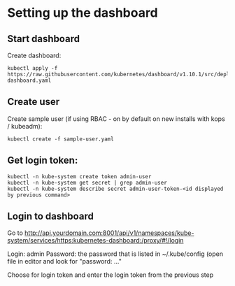 # Setting up the dashboard

## Start dashboard

Create dashboard:
```
kubectl apply -f https://raw.githubusercontent.com/kubernetes/dashboard/v1.10.1/src/deploy/recommended/kubernetes-dashboard.yaml
```

## Create user

Create sample user (if using RBAC - on by default on new installs with kops / kubeadm):
```
kubectl create -f sample-user.yaml

```

## Get login token:
```
kubectl -n kube-system create token admin-user
kubectl -n kube-system get secret | grep admin-user
kubectl -n kube-system describe secret admin-user-token-<id displayed by previous command>
```

## Login to dashboard
Go to http://api.yourdomain.com:8001/api/v1/namespaces/kube-system/services/https:kubernetes-dashboard:/proxy/#!/login

Login: admin
Password: the password that is listed in ~/.kube/config (open file in editor and look for "password: ..."

Choose for login token and enter the login token from the previous step
